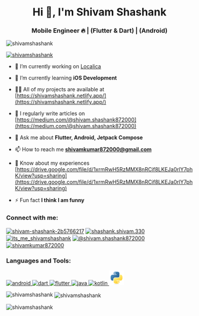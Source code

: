 <h1 align="center">Hi 👋, I'm Shivam Shashank</h1>
<h3 align="center">Mobile Engineer 🔥 | (Flutter & Dart) | (Android)</h3>

<p align="left"> <img src="https://komarev.com/ghpvc/?username=shivamshashank&label=Profile%20views&color=0e75b6&style=flat" alt="shivamshashank" /> </p>

<p align="left"> <a href="https://github.com/ryo-ma/github-profile-trophy"><img src="https://github-profile-trophy.vercel.app/?username=shivamshashank" alt="shivamshashank" /></a> </p>

- 🔭 I’m currently working on [Localica](https://play.google.com/store/apps/details?id=com.BrighterBee.Tech.localica&hl=en_IN&gl=US)

- 🌱 I’m currently learning **iOS Development**

- 👨‍💻 All of my projects are available at [https://shivamshashank.netlify.app/](https://shivamshashank.netlify.app/)

- 📝 I regularly write articles on [https://medium.com/@shivam.shashank872000](https://medium.com/@shivam.shashank872000)

- 💬 Ask me about **Flutter, Android, Jetpack Compose**

- 📫 How to reach me **shivamkumar872000@gmail.com**

- 📄 Know about my experiences [https://drive.google.com/file/d/1xrmRwH5RzMMX8nRCif8LKEJa0rlY7phK/view?usp=sharing](https://drive.google.com/file/d/1xrmRwH5RzMMX8nRCif8LKEJa0rlY7phK/view?usp=sharing)

- ⚡ Fun fact **I think I am funny**

<h3 align="left">Connect with me:</h3>
<p align="left">
<a href="https://linkedin.com/in/shivam-shashank-2b5766217" target="blank"><img align="center" src="https://www.vectorlogo.zone/logos/linkedin/linkedin-icon.svg" alt="shivam-shashank-2b5766217" height="30" width="40" /></a>
<a href="https://fb.com/shashank.shivam.330" target="blank"><img align="center" src="https://www.vectorlogo.zone/logos/facebook/facebook-official.svg" alt="shashank.shivam.330" height="30" width="40" /></a>
<a href="https://instagram.com/its_me_shivamshashank" target="blank"><img align="center" src="https://www.vectorlogo.zone/logos/instagram/instagram-icon.svg" alt="its_me_shivamshashank" height="30" width="40" /></a>
<a href="https://medium.com/@shivam.shashank872000" target="blank"><img align="center" src="https://www.vectorlogo.zone/logos/medium/medium-tile.svg" alt="@shivam.shashank872000" height="30" width="40" /></a>
<a href="https://www.leetcode.com/shivamkumar872000" target="blank"><img align="center" src="https://upload.wikimedia.org/wikipedia/commons/a/ab/LeetCode_logo_white_no_text.svg" alt="shivamkumar872000" height="30" width="40" /></a>
</p>

<h3 align="left">Languages and Tools:</h3>
<p align="left"> <a href="https://developer.android.com" target="_blank" rel="noreferrer"> <img src="https://www.vectorlogo.zone/logos/android/android-icon.svg" alt="android" width="40" height="40"/> </a> <a href="https://dart.dev" target="_blank" rel="noreferrer"> <img src="https://www.vectorlogo.zone/logos/dartlang/dartlang-icon.svg" alt="dart" width="40" height="40"/> </a> <a href="https://flutter.dev" target="_blank" rel="noreferrer"> <img src="https://www.vectorlogo.zone/logos/flutterio/flutterio-icon.svg" alt="flutter" width="40" height="40"/> </a> <a href="https://www.java.com" target="_blank" rel="noreferrer"> <img src="https://www.vectorlogo.zone/logos/java/java-icon.svg" alt="java" width="40" height="40"/> </a> <a href="https://kotlinlang.org" target="_blank" rel="noreferrer"> <img src="https://www.vectorlogo.zone/logos/kotlinlang/kotlinlang-icon.svg" alt="kotlin" width="40" height="40"/> </a> <a href="https://www.python.org" target="_blank" rel="noreferrer"> <img src="https://raw.githubusercontent.com/devicons/devicon/master/icons/python/python-original.svg" alt="python" width="40" height="40"/> </a> </p>

<p><img align="left" src="https://github-readme-stats.vercel.app/api/top-langs?username=shivamshashank&show_icons=true&locale=en&layout=compact" alt="shivamshashank" /></p>

<p>&nbsp;<img align="center" src="https://github-readme-stats.vercel.app/api?username=shivamshashank&show_icons=true&locale=en" alt="shivamshashank" /></p>

<p><img align="center" src="https://github-readme-streak-stats.herokuapp.com/?user=shivamshashank&" alt="shivamshashank" /></p>
